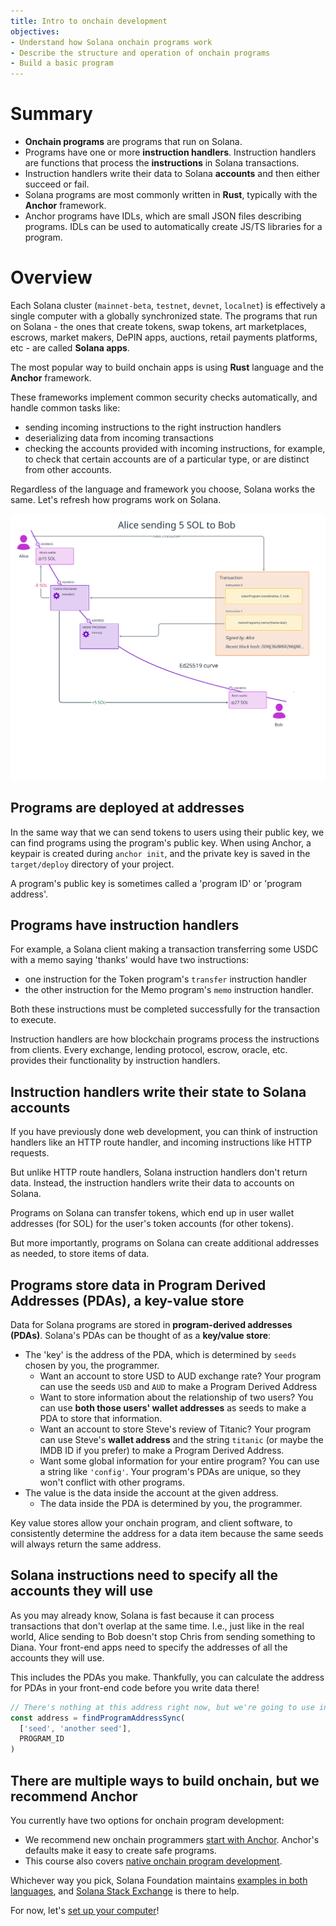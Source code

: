 ```yaml
---
title: Intro to onchain development
objectives:
- Understand how Solana onchain programs work
- Describe the structure and operation of onchain programs
- Build a basic program
---
```


# Summary

- **Onchain programs** are programs that run on Solana. 
- Programs have one or more **instruction handlers**. Instruction handlers are functions that process the **instructions** in Solana transactions.
- Instruction handlers write their data to Solana **accounts** and then either succeed or fail. 
- Solana programs are most commonly written in **Rust**, typically with the **Anchor** framework.
- Anchor programs have IDLs, which are small JSON files describing programs. IDLs can be used to automatically create JS/TS libraries for a program.  

# Overview

Each Solana cluster (`mainnet-beta`, `testnet`, `devnet`, `localnet`) is effectively a single computer with a globally synchronized state. The programs that run on Solana - the ones that create tokens, swap tokens, art marketplaces, escrows, market makers, DePIN apps, auctions, retail payments platforms, etc - are called **Solana apps**.

The most popular way to build onchain apps is using **Rust** language and the **Anchor** framework. 

These frameworks implement common security checks automatically, and handle common tasks like:
 - sending incoming instructions to the right instruction handlers
 - deserializing data from incoming transactions
 - checking the accounts provided with incoming instructions, for example, to check that certain accounts are of a particular type, or are distinct from other accounts.

Regardless of the language and framework you choose, Solana works the same. Let's refresh how programs work on Solana.

![Diagram showing a transaction with two instructions](../assets/transaction-and-instructions.svg)

## Programs are deployed at addresses

In the same way that we can send tokens to users using their public key, we can find programs using the program's public key. When using Anchor, a keypair is created during `anchor init`, and the private key is saved in the `target/deploy` directory of your project.

A program's public key is sometimes called a 'program ID' or 'program address'.

## Programs have instruction handlers

For example, a Solana client making a transaction transferring some USDC with a memo saying 'thanks' would have two instructions:
  - one instruction for the Token program's `transfer` instruction handler
  - the other instruction for the Memo program's `memo` instruction handler. 

Both these instructions must be completed successfully for the transaction to execute.

Instruction handlers are how blockchain programs process the instructions from clients. Every exchange, lending protocol, escrow, oracle, etc. provides their functionality by instruction handlers. 

## Instruction handlers write their state to Solana accounts

If you have previously done web development, you can think of instruction handlers like an HTTP route handler, and incoming instructions like HTTP requests. 

But unlike HTTP route handlers, Solana instruction handlers don't return data. Instead, the instruction handlers write their data to accounts on Solana.

Programs on Solana can transfer tokens, which end up in user wallet addresses (for SOL) for the user's token accounts (for other tokens). 

But more importantly, programs on Solana can create additional addresses as needed, to store items of data. 

## Programs store data in Program Derived Addresses (PDAs), a key-value store

Data for Solana programs are stored in **program-derived addresses (PDAs)**. Solana's PDAs can be thought of as a **key/value store**:

 - The 'key' is the address of the PDA, which is determined by `seeds` chosen by you, the programmer. 
   - Want an account to store USD to AUD exchange rate? Your program can use the seeds `USD` and `AUD` to make a Program Derived Address
   - Want to store information about the relationship of two users? You can use **both those users' wallet addresses** as seeds to make a PDA to store that information.
   - Want an account to store Steve's review of Titanic? Your program can use Steve's **wallet address** and the string `titanic` (or maybe the IMDB ID if you prefer) to make a Program Derived Address.
   - Want some global information for your entire program? You can use a string like `'config'`. Your program's PDAs are unique, so they won't conflict with other programs. 
 - The value is the data inside the account at the given address.
   - The data inside the PDA is determined by you, the programmer.

Key value stores allow your onchain program, and client software, to consistently determine the address for a data item because the same seeds will always return the same address.

## Solana instructions need to specify all the accounts they will use

As you may already know, Solana is fast because it can process transactions that don't overlap at the same time. I.e., just like in the real world, Alice sending to Bob doesn't stop Chris from sending something to Diana. Your front-end apps need to specify the addresses of all the accounts they will use. 

This includes the PDAs you make. Thankfully, you can calculate the address for PDAs in your front-end code before you write data there!

```typescript
// There's nothing at this address right now, but we're going to use in our transaction 
const address = findProgramAddressSync(
  ['seed', 'another seed'],
  PROGRAM_ID
)
```

## There are multiple ways to build onchain, but we recommend Anchor

You currently have two options for onchain program development:

 - We recommend new onchain programmers [start with Anchor](./intro-to-anchor). Anchor's defaults make it easy to create safe programs. 
 - This course also covers [native onchain program development](./hello-world-program).

Whichever way you pick, Solana Foundation maintains [examples in both languages](https://github.com/solana-developers/program-examples), and [Solana Stack Exchange](https://solana.stackexchange.com/) is there to help.

For now, let's [set up your computer](./local-setup)!
